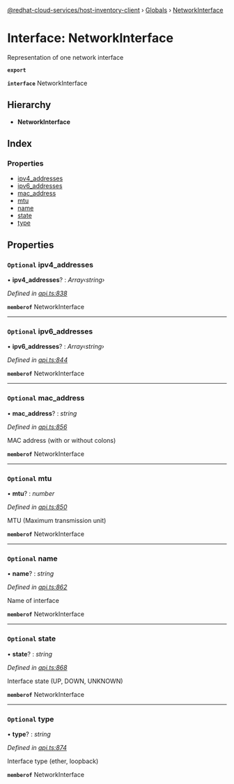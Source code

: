 [@redhat-cloud-services/host-inventory-client](../README.md) › [Globals](../globals.md) › [NetworkInterface](networkinterface.md)

# Interface: NetworkInterface

Representation of one network interface

**`export`** 

**`interface`** NetworkInterface

## Hierarchy

* **NetworkInterface**

## Index

### Properties

* [ipv4_addresses](networkinterface.md#optional-ipv4_addresses)
* [ipv6_addresses](networkinterface.md#optional-ipv6_addresses)
* [mac_address](networkinterface.md#optional-mac_address)
* [mtu](networkinterface.md#optional-mtu)
* [name](networkinterface.md#optional-name)
* [state](networkinterface.md#optional-state)
* [type](networkinterface.md#optional-type)

## Properties

### `Optional` ipv4_addresses

• **ipv4_addresses**? : *Array‹string›*

*Defined in [api.ts:838](https://github.com/RedHatInsights/javascript-clients/blob/master/packages/host-inventory/api.ts#L838)*

**`memberof`** NetworkInterface

___

### `Optional` ipv6_addresses

• **ipv6_addresses**? : *Array‹string›*

*Defined in [api.ts:844](https://github.com/RedHatInsights/javascript-clients/blob/master/packages/host-inventory/api.ts#L844)*

**`memberof`** NetworkInterface

___

### `Optional` mac_address

• **mac_address**? : *string*

*Defined in [api.ts:856](https://github.com/RedHatInsights/javascript-clients/blob/master/packages/host-inventory/api.ts#L856)*

MAC address (with or without colons)

**`memberof`** NetworkInterface

___

### `Optional` mtu

• **mtu**? : *number*

*Defined in [api.ts:850](https://github.com/RedHatInsights/javascript-clients/blob/master/packages/host-inventory/api.ts#L850)*

MTU (Maximum transmission unit)

**`memberof`** NetworkInterface

___

### `Optional` name

• **name**? : *string*

*Defined in [api.ts:862](https://github.com/RedHatInsights/javascript-clients/blob/master/packages/host-inventory/api.ts#L862)*

Name of interface

**`memberof`** NetworkInterface

___

### `Optional` state

• **state**? : *string*

*Defined in [api.ts:868](https://github.com/RedHatInsights/javascript-clients/blob/master/packages/host-inventory/api.ts#L868)*

Interface state (UP, DOWN, UNKNOWN)

**`memberof`** NetworkInterface

___

### `Optional` type

• **type**? : *string*

*Defined in [api.ts:874](https://github.com/RedHatInsights/javascript-clients/blob/master/packages/host-inventory/api.ts#L874)*

Interface type (ether, loopback)

**`memberof`** NetworkInterface
